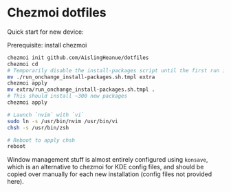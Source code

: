 # Chezmoi dotfiles

Quick start for new device:

Prerequisite: install chezmoi

```sh
chezmoi init github.com/AislingHeanue/dotfiles
chezmoi cd
# Temporarily disable the install-packages script until the first run is completed successfully
mv ./run_onchange_install-packages.sh.tmpl extra
chezmoi apply
mv extra/run_onchange_install-packages.sh.tmpl .
# This should install ~300 new packages
chezmoi apply

# Launch `nvim` with `vi`
sudo ln -s /usr/bin/nvim /usr/bin/vi
chsh -s /usr/bin/zsh

# Reboot to apply chsh
reboot
```

Window management stuff is almost entirely configured using `konsave`, which is an alternative to chezmoi for KDE
config files, and should be copied over manually for each new installation (config files not provided here).
